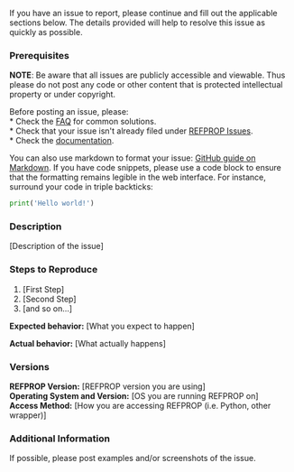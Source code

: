 
If you have an issue to report, please continue and fill out the applicable sections below.  The details provided will help to resolve this issue as quickly as possible.

### Prerequisites

**NOTE**: Be aware that all issues are publicly accessible and viewable.  Thus please do not post any code or other content that is protected intellectual property or under copyright.

Before posting an issue, please:  
    * Check the [FAQ](https://pages.nist.gov/REFPROP-docs/) for common solutions.  
    * Check that your issue isn't already filed under [REFPROP Issues](https://github.com/usnistgov/REFPROP-issues/).  
    * Check the [documentation](http://refprop-docs.readthedocs.io/en/latest/).  

You can also use markdown to format your issue: [GitHub guide on Markdown](https://guides.github.com/features/mastering-markdown/). If you have code snippets, please use a code block to ensure that the formatting remains legible in the web interface.  For instance, surround your code in triple backticks:

``` python
print('Hello world!')
```

### Description

[Description of the issue]

### Steps to Reproduce

1. [First Step]
2. [Second Step]
3. [and so on...]

**Expected behavior:** [What you expect to happen]

**Actual behavior:** [What actually happens]

### Versions

**REFPROP Version:** [REFPROP version you are using]  
**Operating System and Version:** [OS you are running REFPROP on]  
**Access Method:** [How you are accessing REFPROP (i.e. Python, other wrapper)]  

### Additional Information

If possible, please post examples and/or screenshots of the issue.
